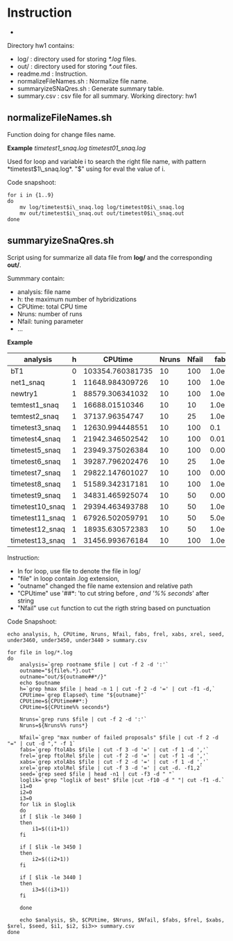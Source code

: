 # Instruction
-

Directory hw1 contains:

- log/ : directory used for storing _*.log_ files.
- out/ : directory used for storing _*.out_ files.
- readme.md : Instruction.
- normalizeFileNames.sh : Normalize file name. 
- summaryizeSNaQres.sh : Generate summary table.
- summary.csv : csv file for all summary.
Working directory: hw1

## normalizeFileNames.sh

Function doing for change files name.

**Example** _timetest1\_snaq.log timetest01\_snaq.log_

Used for loop and variable i to search the right file name, with
pattern *timetest$1\_snaq.log*. "$" using for eval the value of i. 

Code snapshoot:

```shell
for i in {1..9}
do
    mv log/timetest$i\_snaq.log log/timetest0$i\_snaq.log
    mv out/timetest$i\_snaq.out out/timetest0$i\_snaq.out
done
```

## summaryizeSnaQres.sh

Script using for summarize all data file from **log/** and the
corresponding **out/**.

Summmary contain:
 - analysis: file name
 - h: the maximum number of hybridizations
 - CPUtime: total CPU time
 - Nruns: number of runs
 - Nfail: tuning parameter
 - ...

**Example**

| analysis        | h | CPUtime          | Nruns | Nfail | fabs   | frel   | xabs   | xrel  | seed  | under3460 | under3450 | under3440 |
|-----------------|---|------------------|-------|-------|--------|--------|--------|-------|-------|-----------|-----------|-----------|
| bT1             | 0 | 103354.760381735 | 10    | 100   | 1.0e-6 | 1.0e-5 | 0.0001 | 0.001 | 66077 | 0         | 0         | 0         |
| net1_snaq       | 1 | 11648.984309726  | 10    | 100   | 1.0e-6 | 1.0e-5 | 0.0001 | 0.001 | 3322  | 1         | 1         | 1         |
| newtry1         | 1 | 88579.306341032  | 10    | 100   | 1.0e-6 | 1.0e-5 | 0.0001 | 0.001 | 36252 | 4         | 4         | 2         |
| temtest1_snaq   | 1 | 16688.01510346   | 10    | 10    | 1.0e-6 | 1.0e-5 | 0.0001 | 0.001 | 30312 | 2         | 1         | 0         |
| temtest2_snaq   | 1 | 37137.96354747   | 10    | 25    | 1.0e-6 | 1.0e-5 | 0.0001 | 0.001 | 28669 | 4         | 1         | 0         |
| timetest3_snaq  | 1 | 12630.994448551  | 10    | 100   | 0.1    | 0.1    | 0.0001 | 0.001 | 66086 | 0         | 0         | 0         |
| timetest4_snaq  | 1 | 21942.346502542  | 10    | 100   | 0.01   | 0.01   | 0.0001 | 0.001 | 62366 | 0         | 0         | 0         |
| timetest5_snaq  | 1 | 23949.375026384  | 10    | 100   | 0.005  | 0.005  | 0.0001 | 0.001 | 3888  | 2         | 1         | 0         |
| timetest6_snaq  | 1 | 39287.796202476  | 10    | 25    | 1.0e-6 | 1.0e-5 | 0.0001 | 0.001 | 14351 | 4         | 4         | 3         |
| timetest7_snaq  | 1 | 29822.147601027  | 10    | 100   | 0.005  | 0.005  | 0.0001 | 0.001 | 14351 | 5         | 5         | 0         |
| timetest8_snaq  | 1 | 51589.342317181  | 10    | 100   | 1.0e-6 | 1.0e-5 | 0.001  | 0.1   | 15989 | 3         | 2         | 1         |
| timetest9_snaq  | 1 | 34831.465925074  | 10    | 50    | 0.0001 | 1.0e-5 | 0.0001 | 0.001 | 45123 | 1         | 1         | 0         |
| timetest10_snaq | 1 | 29394.463493788  | 10    | 50    | 1.0e-5 | 0.0001 | 0.0001 | 0.001 | 37792 | 0         | 0         | 0         |
| timetest11_snaq | 1 | 67926.502059791  | 10    | 50    | 5.0e-6 | 1.0e-5 | 0.0001 | 0.001 | 25765 | 2         | 2         | 0         |
| timetest12_snaq | 1 | 18935.630572383  | 10    | 50    | 1.0e-6 | 1.0e-5 | 0.01   | 0.1   | 39416 | 4         | 0         | 0         |
| timetest13_snaq | 1 | 31456.993676184  | 10    | 100   | 1.0e-5 | 1.0e-5 | 0.01   | 0.1   | 38112 | 3         | 1         | 1         |

Instruction: 
- In for loop, use file to denote the file in log/
- "file" in loop contain .log extension,
- "outname" changed the file name extension and relative path
- "CPUtime" use '##*: 'to cut string before *, and '%% seconds*' after string
- "Nfail" use `cut` function to cut the rigth string based on punctuation 

Code Snapshoot:

```shell
echo analysis, h, CPUtime, Nruns, Nfail, fabs, frel, xabs, xrel, seed, under3460, under3450, under3440 > summary.csv

for file in log/*.log
do
    analysis=`grep rootname $file | cut -f 2 -d ':'`
    outname="${file%.*}.out"
    outname="out/${outname##*/}"
    echo $outname
    h=`grep hmax $file | head -n 1 | cut -f 2 -d '=' | cut -f1 -d,`
    CPUtime=`grep Elapsed\ time "${outname}"`
    CPUtime=${CPUtime##*:}
    CPUtime=${CPUtime%% seconds*}

    Nruns=`grep runs $file | cut -f 2 -d ':'`
    Nruns=${Nruns%% runs*}

    Nfail=`grep "max number of failed proposals" $file | cut -f 2 -d "=" | cut -d "," -f 1`
    fabs=`grep ftolAbs $file | cut -f 3 -d '=' | cut -f 1 -d ','` 
    frel=`grep ftolRel $file | cut -f 2 -d '=' | cut -f 1 -d ','`
    xabs=`grep xtolAbs $file | cut -f 2 -d '=' | cut -f 1 -d ','`
    xrel=`grep xtolRel $file | cut -f 3 -d '=' | cut -d. -f1,2`
    seed=`grep seed $file | head -n1 | cut -f3 -d " "`
    loglik=`grep "loglik of best" $file |cut -f10 -d " "| cut -f1 -d.`
    i1=0
    i2=0
    i3=0
    for lik in $loglik
    do
	if [ $lik -le 3460 ]
	then
	    i1=$((i1+1))
	fi

	if [ $lik -le 3450 ]
	then
	    i2=$((i2+1))
	fi

	if [ $lik -le 3440 ]
	then
	    i3=$((i3+1))
	fi

    done

    echo $analysis, $h, $CPUtime, $Nruns, $Nfail, $fabs, $frel, $xabs, $xrel, $seed, $i1, $i2, $i3>> summary.csv
done

```
